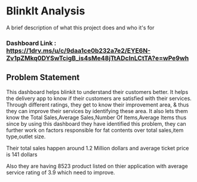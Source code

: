 # BlinkIt Analysis

A brief description of what this project does and who it's for
### Dashboard Link : https://1drv.ms/u/c/9daa1ce0b232a7e2/EYE6N-Zv1pZMkq0DYSwTcigB_is4sMe48jTtADcInLCtTA?e=wPe9wh

## Problem Statement

This dashboard helps blinkit to  understand their customers better. It helps the delivery app to know if their customers are satisfied with their services. Through different ratings, they get to know their improvement area, & thus they can improve their services by identifying these area. It also lets them know the Total Sales,Average Sales,Number Of Items,Average Items thus since by using this dashboard they have identified this problem, they can further work on factors responsible for fat contents over total sales,item type,outlet size.

Their total sales happen around 1.2 Million dollars and average ticket price is 141 dollars 

Also they are having 8523 product listed on thier application with average service rating of 3.9 which need to improve.
